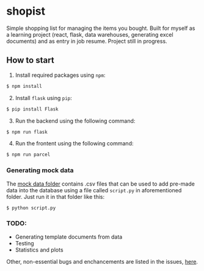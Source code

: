 # shopist
Simple shopping list for managing the items you bought.
Built for myself as a learning project (react, flask, data warehouses, generating excel documents) and as entry in job resume.
Project still in progress.

## How to start

1. Install required packages using `npm`:
```bash
$ npm install
```
2. Install `flask` using `pip`:
```bash
$ pip install Flask
```
3. Run the backend using the following command:
```bash
$ npm run flask
```
4. Run the frontent using the following command:
```bash
$ npm run parcel
```

### Generating mock data
The [mock data folder](https://github.com/Dawnkai/shopist/tree/main/mock_data) contains .csv files that can be used to add pre-made data into the database using a file called `script.py` in aforementioned folder. Just run it in that folder like this:
```bash
$ python script.py
```

### TODO:
* Generating template documents from data
* Testing
* Statistics and plots

Other, non-essential bugs and enchancements are listed in the issues, [here](https://github.com/Dawnkai/shopist/issues).
